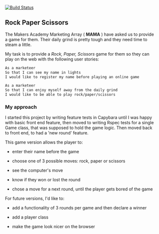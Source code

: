 [![Build Status](https://travis-ci.org/anitacanita/rps-challenge.svg)](https://travis-ci.org/anitacanita/rps-challenge)

## Rock Paper Scissors

The Makers Academy Marketing Array ( **MAMA** ) have asked us to provide a game for them. Their daily grind is pretty tough and they need time to steam a little.

My task is to provide a _Rock, Paper, Scissors_ game for them so they can play on the web with the following user stories:

```sh
As a marketeer
So that I can see my name in lights
I would like to register my name before playing an online game

As a marketeer
So that I can enjoy myself away from the daily grind
I would like to be able to play rock/paper/scissors
```
### My approach

I started this project by writing feature tests in Capybara until I was happy with basic front end feature, then moved to writing Rspec tests for a single Game class, that was supposed to hold the game logic. Then moved back to front end, to had a 'new round' feature.

This game version allows the player to:

- enter their name before the game

- choose one of 3 possible moves: rock, paper or scissors

- see the computer's move

- know if they won or lost the round

- chose a move for a next round, until the player gets bored of the game

For future versions, I'd like to:

- add a functionality of 3 rounds per game and then declare a winner

- add a player class

- make the game look nicer on the browser
